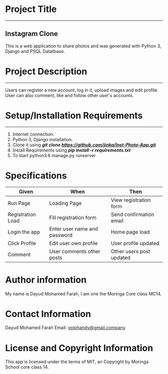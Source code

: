 # Project Title
*****************
## Instagram Clone
This is a web application to share photos and was generated with Python 3, Django and PSQL Datatbase.

# Project Description
*******************
Users can register a new account, log in it, upload images and edit profile. User can also comment, like and follow other user's accounts. 
# Setup/Installation Requirements
**********************************
1. Internet connection.
2. Python 3, Django installation.
3. Clone it using ***git clone https://github.com/jinka/Inst-Photo-App.git***
4. Install Requirements using ***pip install -r requirements.txt***
5. To start python3.6 manage.py runserver


# Specifications
|Given|When|Then|
|-----|----|----|
|Run Page|Loading Page|View registration form|
|Registration Load|Fill registration form|Send confirmation email|
|Login the app|Enter user name and password|Home page load|
|Click Profile|Edit user own profile|User profile updated|
|Comment|User comments other posts|Other users post updated|


# Author information
My name is Dayud Mohamed Farah, I am one the Moringa Core class MC14.

# Contact Information
Dayud Mohamed Farah  Email: voiphandy@gmail.company

# License and Copyright Information

This app is licensed under the terms of MIT, an Copyright by Moringa School core class 14.
